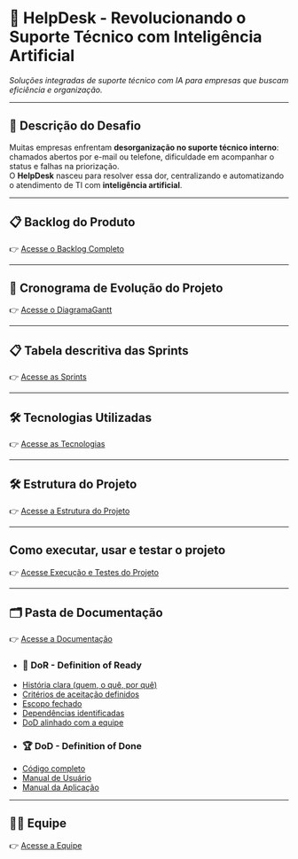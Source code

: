 # 📌 HelpDesk - Revolucionando o Suporte Técnico com Inteligência Artificial  

_Soluções integradas de suporte técnico com IA para empresas que buscam eficiência e organização._

---

## 📝 Descrição do Desafio  
Muitas empresas enfrentam **desorganização no suporte técnico interno**: chamados abertos por e-mail ou telefone, dificuldade em acompanhar o status e falhas na priorização.  
O **HelpDesk** nasceu para resolver essa dor, centralizando e automatizando o atendimento de TI com **inteligência artificial**.

---

## 📋 Backlog do Produto  

👉 [Acesse o Backlog Completo](https://github.com/kauacsilva/HelpDesk/blob/main/Documenta%C3%A7%C3%A3o/Backlog.md)

---

## 📆 Cronograma de Evolução do Projeto  

👉 [Acesse o DiagramaGantt](https://github.com/kauacsilva/HelpDesk/blob/main/Documenta%C3%A7%C3%A3o/gantt.md)

---

## 📋 Tabela descritiva das Sprints  

👉 [Acesse as Sprints](https://github.com/kauacsilva/HelpDesk/blob/main/Documenta%C3%A7%C3%A3o/Sprints.md)

---

## 🛠 Tecnologias Utilizadas  

👉 [Acesse as Tecnologias](https://github.com/kauacsilva/HelpDesk/blob/main/Documenta%C3%A7%C3%A3o/Tecnologias.md)

---

## 🛠 Estrutura do Projeto

👉 [Acesse a Estrutura do Projeto]()

---

## Como executar, usar e testar o projeto

👉 [Acesse Execução e Testes do Projeto](https://github.com/kauacsilva/HelpDesk/blob/main/Documenta%C3%A7%C3%A3o/Execu%C3%A7%C3%A3o%20e%20Testes%20do%20Projeto.md)

---

## 🗂️ Pasta de Documentação

👉 [Acesse a Documentação](https://github.com/kauacsilva/HelpDesk/tree/main/Documenta%C3%A7%C3%A3o)

- ### 🏃‍ DoR - Definition of Ready <a id="dor"></a>

* [História clara (quem, o quê, por quê)](https://github.com/kauacsilva/HelpDesk/blob/main/Documenta%C3%A7%C3%A3o/DoR%20e%20DoD/DoR.md)
* [Critérios de aceitação definidos](https://github.com/kauacsilva/HelpDesk/blob/main/Documenta%C3%A7%C3%A3o/DoR%20e%20DoD/DoR.md)
* [Escopo fechado](https://github.com/kauacsilva/HelpDesk/blob/main/Documenta%C3%A7%C3%A3o/DoR%20e%20DoD/DoR.md)
* [Dependências identificadas](https://github.com/kauacsilva/HelpDesk/blob/main/Documenta%C3%A7%C3%A3o/DoR%20e%20DoD/DoR.md)
* [DoD alinhado com a equipe](https://github.com/kauacsilva/HelpDesk/blob/main/Documenta%C3%A7%C3%A3o/DoR%20e%20DoD/DoR.md)
 

- ### 🏆 DoD - Definition of Done <a id="dod"></a>

* [Código completo](https://github.com/kauacsilva/HelpDesk/tree/main/Codigo)
* [Manual de Usuário](https://github.com/kauacsilva/HelpDesk/blob/main/Documenta%C3%A7%C3%A3o/DoR%20e%20DoD/Manual%20do%20Usuario.md)
* [Manual da Aplicação](https://github.com/kauacsilva/HelpDesk/blob/main/Documenta%C3%A7%C3%A3o/DoR%20e%20DoD/Manual%20de%20Aplica%C3%A7%C3%A3o.md)

---

## 👨‍💻 Equipe

👉 [Acesse a Equipe](https://github.com/kauacsilva/HelpDesk/blob/main/Documenta%C3%A7%C3%A3o/Equipe.md)
